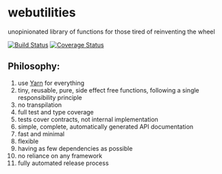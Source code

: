 # webutilities
unopinionated library of functions for those tired of reinventing the wheel

[![Build Status](https://travis-ci.com/thealjey/webutilities.svg?branch=master)](https://travis-ci.com/thealjey/webutilities)
[![Coverage Status](https://coveralls.io/repos/github/thealjey/webutilities/badge.svg?branch=master)](https://coveralls.io/github/thealjey/webutilities?branch=master)

## Philosophy:
1. use [Yarn](https://yarnpkg.com/en/) for everything
1. tiny, reusable, pure, side effect free functions, following a single
   responsibility principle
1. no transpilation
1. full test and type coverage
1. tests cover contracts, not internal implementation
1. simple, complete, automatically generated API documentation
1. fast and minimal
1. flexible
1. having as few dependencies as possible
1. no reliance on any framework
1. fully automated release process
